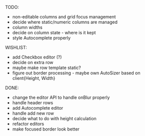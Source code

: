 
TODO:

- non-editable columns and grid focus management
- decide where static/numeric columns are managed
- column widths
- decide on column state - where is it kept
- style Autocomplete properly

WISHLIST:
- add Checkbox editor (?)
- decide on extra row
- maybe make row template static?
- figure out border processing - maybe own AutoSizer based on client{Height, Width}


DONE:
- change the editor API to handle onBlur properly
- handle header rows
- add Autocomplete editor
- handle add new row
- decide what to do with height calculation
- refactor editors
- make focused border look better


